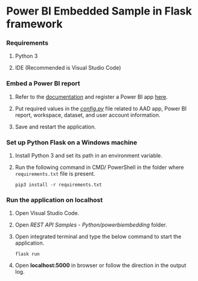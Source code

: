 
# Power BI Embedded Sample in Flask framework



### Requirements

1. Python 3

2. IDE (Recommended is Visual Studio Code)

  

### Embed a Power BI report

1. Refer to the [documentation](https://aka.ms/RegisterPowerBIApp) and register a Power BI app [here](https://app.powerbi.com/apps).

2. Put required values in the [_config.py_](powerbiembedding/config.py) file related to AAD app, Power BI report, workspace, dataset, and user account information.

3. Save and restart the application.

  

### Set up Python Flask on a Windows machine

1. Install Python 3 and set its path in an environment variable.

2. Run the following command in CMD/ PowerShell in the folder where `requirements.txt` file is present.<br>

   `pip3 install -r requirements.txt`

  

### Run the application on localhost

1. Open Visual Studio Code.

2. Open _REST API Samples - Python/powerbiembedding_ folder.

3. Open integrated terminal and type the below command to start the application.<br>

   `flask run`

4. Open __localhost:5000__ in browser or follow the direction in the output log.